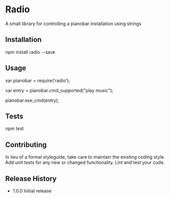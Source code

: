 Radio
=====

A small library for controlling a pianobar installation using strings

## Installation

  npm install radio --save

## Usage

  var pianobar = require('radio');
  
  var entry = pianobar.cmd_supported("play music");
  
  pianobar.exe_cmd(entry);

## Tests

  npm test

## Contributing

In lieu of a formal styleguide, take care to maintain the existing coding style.
Add unit tests for any new or changed functionality. Lint and test your code.

## Release History

* 1.0.0 Initial release
